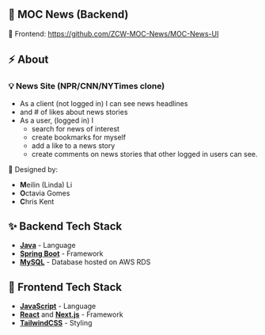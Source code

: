 ## 📰 MOC News (Backend)
🔗 Frontend: https://github.com/ZCW-MOC-News/MOC-News-UI

## :zap: About

### 💡 News Site (NPR/CNN/NYTimes clone)

* As a client (not logged in) I can see news headlines
 * and # of likes about news stories
* As a user, (logged in) I
  * search for news of interest
  * create bookmarks for myself
  * add a like to a news story
  * create comments on news stories
   that other logged in users can see.

👤 Designed by: 
- **M**eilin (Linda) Li
- **O**ctavia Gomes
- **C**hris Kent
   
## :sparkles: Backend Tech Stack

- [**Java**](https://swr.vercel.app/) - Language
- [**Spring Boot**](https://start.spring.io/) - Framework
- [**MySQL**](https://www.mysql.com/) - Database hosted on AWS RDS

## 🎨 Frontend Tech Stack

- [**JavaScript**](https://www.javascript.com/) - Language
- [**React**](https://reactjs.org/) and [**Next.js**](https://nextjs.org/) - Framework
- [**TailwindCSS**](https://tailwindcss.com/) - Styling
